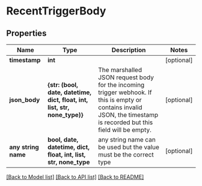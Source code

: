 # RecentTriggerBody


## Properties
Name | Type | Description | Notes
------------ | ------------- | ------------- | -------------
**timestamp** | **int** |  | [optional] 
**json_body** | **{str: (bool, date, datetime, dict, float, int, list, str, none_type)}** | The marshalled JSON request body for the incoming trigger webhook. If this is empty or contains invalid JSON, the timestamp is recorded but this field will be empty. | [optional] 
**any string name** | **bool, date, datetime, dict, float, int, list, str, none_type** | any string name can be used but the value must be the correct type | [optional]

[[Back to Model list]](../README.md#documentation-for-models) [[Back to API list]](../README.md#documentation-for-api-endpoints) [[Back to README]](../README.md)


